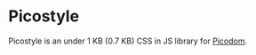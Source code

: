 # Picostyle

Picostyle is an under 1 KB (0.7 KB) CSS in JS library for [Picodom](https://github.com/picodom/picodom).
